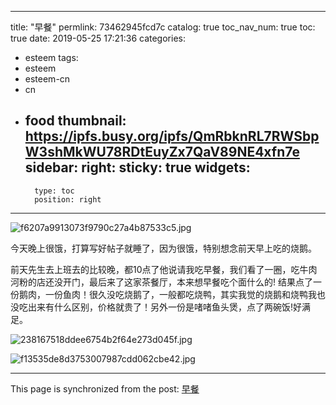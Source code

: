 
---
title: "早餐"
permlink: 73462945fcd7c
catalog: true
toc_nav_num: true
toc: true
date: 2019-05-25 17:21:36
categories:
- esteem
tags:
- esteem
- esteem-cn
- cn
- food
thumbnail: https://ipfs.busy.org/ipfs/QmRbknRL7RWSbpW3shMkWU78RDtEuyZx7QaV89NE4xfn7e
sidebar:
    right:
        sticky: true
widgets:
    -
        type: toc
        position: right
---


![f6207a9913073f9790c27a4b87533c5.jpg](https://ipfs.busy.org/ipfs/QmRbknRL7RWSbpW3shMkWU78RDtEuyZx7QaV89NE4xfn7e)

今天晚上很饿，打算写好帖子就睡了，因为很饿，特别想念前天早上吃的烧鹅。

前天先生去上班去的比较晚，都10点了他说请我吃早餐，我们看了一圈，吃牛肉河粉的店还没开门，最后来了这家茶餐厅，本来想早餐吃个面什么的!
结果点了一份鹅肉，一份鱼肉！很久没吃烧鹅了，一般都吃烧鸭，其实我觉的烧鹅和烧鸭我也没吃出来有什么区别，价格就贵了！另外一份是啫啫鱼头煲，点了两碗饭!好满足。

![238167518ddee6754b2f64e273d045f.jpg](https://ipfs.busy.org/ipfs/QmWjskKVv4dMs9iMYFiWqxYLG2wKgC3FzFK14XdQWbpPAK)

![f13535de8d3753007987cdd062cbe42.jpg](https://ipfs.busy.org/ipfs/QmbqkMBPiUqn2bNyF7UqyPvRR8zBFDtisRwAHDV56xesCd)

- - -

This page is synchronized from the post: [早餐](https://steemit.com/@cherryzz/73462945fcd7c)
